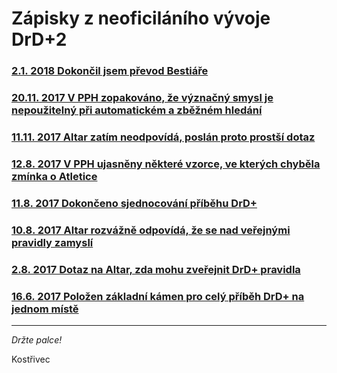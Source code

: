 # Zápisky z neoficiláního vývoje DrD+2

### [2.1. 2018 Dokončil jsem převod Bestiáře](clanky/2018-01-02-na_web_jsem_prevedl_bestiar.md)
### [20.11. 2017 V PPH zopakováno, že význačný smysl je nepoužitelný při automatickém a zběžném hledání](clanky/2017-11-20-opravuji_dalsi_drobne_nejasnosti_v_pph.md)
### [11.11. 2017 Altar zatím neodpovídá, poslán proto prostší dotaz](clanky/2017-11-11-bouchi_zatim_na_verejna_pravidla_neodpovida_zkousim_prostsi_dotaz.md)
### [12.8. 2017 V PPH ujasněny některé vzorce, ve kterých chyběla zmínka o Atletice](clanky/2017-08-12-behem_prevodu_pravidel_do_html_jsem_opravil_par_drobnosti_v_pph.md)
### [11.8. 2017 Dokončeno sjednocování příběhu DrD+](clanky/2017-08-11-dokoncil_jsem_spojovani_pribehu_z_pravidel_do_jednoho.md)
### [10.8. 2017 Altar rozvážně odpovídá, že se nad veřejnými pravidly zamyslí](clanky/2017-08-10-altar_me_s_verejnymi_pravidly_nehazi_pres_palubu.md)
### [2.8. 2017 Dotaz na Altar, zda mohu zveřejnit DrD+ pravidla](clanky/2017-08-02-ptam_se_bouchiho_z_altaru_zda_mohu_zverejnit_drd_pravidla.md)
### [16.6. 2017 Položen základní kámen pro celý příběh DrD+ na jednom místě](clanky/2017-06-16-chybel_drd_pribeh_v_celku_tak_ho_spojuji.md)

---

*Držte palce!*

Kostřivec